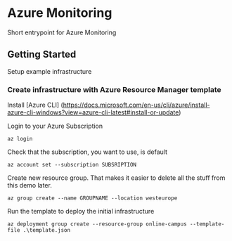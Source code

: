# Azure Monitoring

Short entrypoint for Azure Monitoring

## Getting Started

Setup example infrastructure

### Create infrastructure with Azure Resource Manager template

Install [Azure CLI] (https://docs.microsoft.com/en-us/cli/azure/install-azure-cli-windows?view=azure-cli-latest#install-or-update)

Login to your Azure Subscription

```
az login
```

Check that the subscription, you want to use, is default
```
az account set --subscription SUBSRIPTION
```

Create new resource group. That makes it easier to delete all the stuff from this demo later.
```
az group create --name GROUPNAME --location westeurope
```

Run the template to deploy the initial infrastructure
```
az deployment group create --resource-group online-campus --template-file .\template.json
```